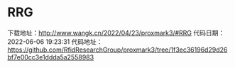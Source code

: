 # RRG
下载地址：http://www.wangk.cn/2022/04/23/proxmark3/#RRG
代码日期：2022-06-06 19:23:31
代码地址：https://github.com/RfidResearchGroup/proxmark3/tree/1f3ec36196d29d26bf7e00cc3e1ddda5a2558983
